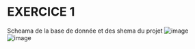 # EXERCICE 1
Scheama de la base de donnée et des shema du projet 
![image](https://github.com/ayouboifikEnsaj/Tp_hibernate/assets/107751911/61a10701-f9e5-467c-92d3-448b0baabe4b)         
![image](https://github.com/ayouboifikEnsaj/Tp_hibernate/assets/107751911/a76c24c9-2091-4390-b8c2-8d671b528b80)




